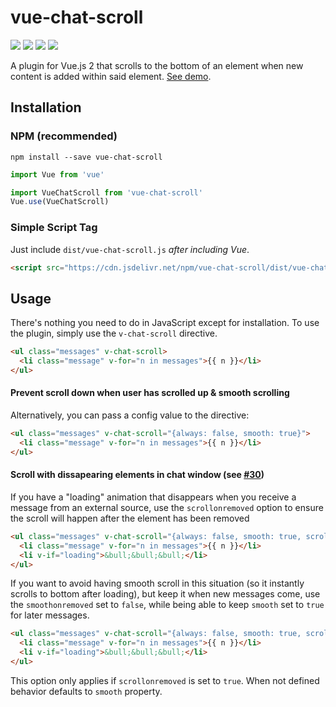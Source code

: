 # vue-chat-scroll
[![](https://flat.badgen.net/npm/v/vue-chat-scroll?color=red)](https://www.npmjs.com/package/vue-chat-scroll) 
[![](https://flat.badgen.net/jsdelivr/hits/npm/vue-chat-scroll)](https://www.jsdelivr.com/package/npm/vue-chat-scroll) [![](https://flat.badgen.net/bundlephobia/minzip/vue-chat-scroll?color=orange)](https://bundlephobia.com/result?p=vue-chat-scroll) [![](https://flat.badgen.net/npm/license/vue-chat-scroll)](https://github.com/theomessin/vue-chat-scroll/blob/master/license.md)

A plugin for Vue.js 2 that scrolls to the bottom of an element when new content is added within said element. [See demo](https://theomessin.github.io/vue-chat-scroll/).

## Installation

### NPM (recommended)

```
npm install --save vue-chat-scroll
```

``` js
import Vue from 'vue'

import VueChatScroll from 'vue-chat-scroll'
Vue.use(VueChatScroll)
```

### Simple Script Tag

Just include `dist/vue-chat-scroll.js` _after including Vue_.
```html
<script src="https://cdn.jsdelivr.net/npm/vue-chat-scroll/dist/vue-chat-scroll.min.js"></script>
```

## Usage

There's nothing you need to do in JavaScript except for installation. To use the plugin, simply use the `v-chat-scroll` directive.

``` html
<ul class="messages" v-chat-scroll>
  <li class="message" v-for="n in messages">{{ n }}</li>
</ul>
```

#### Prevent scroll down when user has scrolled up & smooth scrolling

Alternatively, you can pass a config value to the directive:

``` html
<ul class="messages" v-chat-scroll="{always: false, smooth: true}">
  <li class="message" v-for="n in messages">{{ n }}</li>
</ul>
```

#### Scroll with dissapearing elements in chat window (see [#30](https://github.com/theomessin/vue-chat-scroll/issues/30))

If you have a "loading" animation that disappears when you receive a message from an external source, use the `scrollonremoved` option to ensure the scroll will happen after the element has been removed 

``` html
<ul class="messages" v-chat-scroll="{always: false, smooth: true, scrollonremoved:true}">
  <li class="message" v-for="n in messages">{{ n }}</li>
  <li v-if="loading">&bull;&bull;&bull;</li>
</ul>
```

If you want to avoid having smooth scroll in this situation (so it instantly scrolls to bottom after loading), but keep it when new messages come, use the `smoothonremoved` set to `false`, while being able to keep `smooth` set to `true` for later messages.
``` html
<ul class="messages" v-chat-scroll="{always: false, smooth: true, scrollonremoved:true, smoothonremoved: false}">
  <li class="message" v-for="n in messages">{{ n }}</li>
  <li v-if="loading">&bull;&bull;&bull;</li>
</ul>
```
This option only applies if `scrollonremoved` is set to `true`. When not defined behavior defaults to `smooth` property.
